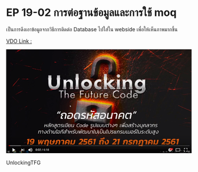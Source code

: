 # EP 19-02 การต่อฐานข้อมูลและการใช้ moq

เป็นการดึงเอาข้อมูลจากวิธีการติดต่อ Database ไปใส่ใน webside เพื่อให้เห็นภาพมากขึ้น

[VDO Link : ](https://youtu.be/rTQRCn8XgUk)

[![](images/EP19/00.PNG)](https://youtu.be/rTQRCn8XgUk)

UnlockingTFG